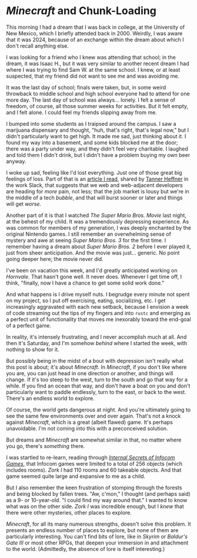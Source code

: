 # _Minecraft_ and Chunk-Loading

This morning I had a dream that I was back in college, at the University of New Mexico, which I briefly attended back in 2000. Weirdly, I was aware that it was 2024, because of an exchange within the dream about which I don't recall anything else.

I was looking for a friend who I knew was attending that school; in the dream, it was Isaac H., but it was very similar to another recent dream I had where I was trying to find Sam W. at the same school. I knew, or at least suspected, that my friend did not want to see me and was avoiding me.

It was the last day of school; finals were taken, but, in some weird throwback to middle school and high school everyone had to attend for one more day. The last day of school was always... lonely. I felt a sense of freedom, of course, all those summer weeks for activities. But it felt empty, and I felt alone. I could feel my friends slipping away from me.

I bumped into some students as I traipsed around the campus. I saw a marijuana dispensary and thought, "huh, that's right, that's legal now," but I didn't particularly want to get high. It made me sad, just thinking about it. I found my way into a basement, and some kids blocked me at the door; there was a party under way, and they didn't feel very charitable. I laughed and told them I didn't drink, but I didn't have a problem buying my own beer anyway.

I woke up sad, feeling like I'd lost everything. Just one of those great big feelings of loss. Part of that is an [article I read](https://github.com/department-of-veterans-affairs/va.gov-cms/issues/15187), shared by [Tanner Heffner](https://www.heffner.dev) in the work Slack, that suggests that we web and web-adjacent developers are heading for _more_ pain, not less; that the job market is lousy but we're in the middle of a tech _bubble_, and that will burst sooner or later and things will get _worse_.

Another part of it is that I watched _The Super Mario Bros. Movie_ last night, at the behest of my child. It was a tremendously depressing experience. As was common for members of my generation, I was deeply enchanted by the original Nintendo games. I still remember an overwhelming sense of mystery and awe at seeing _Super Mario Bros. 3_ for the first time. I remember having a dream about _Super Mario Bros. 2_ before I ever played it, just from sheer anticipation. And the movie was just... generic. No point going deeper here; the movie never did.

I've been on vacation this week, and I'd greatly anticipated working on _Hornvale_. That hasn't gone well. It never does. Whenever I get time off, I think, "finally, now I have a chance to get some solid work done."

And what happens is I drive myself nuts. I begrudge every minute not spent on my project, so I put off exercising, eating, socializing, etc. I get increasingly aggravated with each new setback, because I envision a week of code streaming out the tips of my fingers and into `rustc` and emerging as a perfect unit of functionality that moves me inexorably toward the end-goal of a perfect game.

In reality, it's intensely frustrating, and I never accomplish much at all. And then it's Saturday, and I'm somehow _behind_ where I started the week, with nothing to show for it.

But possibly being in the midst of a bout with depression isn't really what this post is about; it's about _Minecraft_. In _Minecraft_, if you don't like where you are, you can just head in one direction or another, and things will change. If it's too steep to the west, turn to the south and go that way for a while. If you find an ocean that way, and don't have a boat on you and don't particularly want to paddle endlessly, turn to the east, or back to the west. There's an endless world to explore.

Of course, the world gets dangerous at night. And you're ultimately going to see the same few environments over and over again. That's not a knock against _Minecraft_, which is a great (albeit flawed) game. It's perhaps unavoidable. I'm not coming into this with a preconceived solution.

But dreams and _Minecraft_ are somewhat similar in that, no matter where you go, there's _something_ there.

I was startled to re-learn, reading through _[Internal Secrets of Infocom Games](https://eblong.com/infocom/other/Internal_Secrets_Ko_2019.pdf)_, that Infocom games were limited to a total of 256 objects (which includes rooms). _Zork I_ had 110 rooms and 60 takeable objects. And that game seemed quite large and expansive to me as a child.

But I also remember the keen frustration of stomping through the forests and being blocked by fallen trees. "Aw, c'mon," I thought (and perhaps said) as a 9- or 10-year-old. "I could find my way around that." I wanted to know what was on the other side. _Zork I_ was incredible enough, but I _knew_ that there were other mysteries, other places to explore.

_Minecraft_, for all its many numerous strengths, doesn't solve this problem. It presents an endless number of places to explore, but none of them are particularly interesting. You can't find bits of lore, like in _Skyrim_ or _Baldur's Gate III_ or most other RPGs, that deepen your immersion in and attachment to the world. (Admittedly, the absence of lore is itself interesting.)



